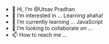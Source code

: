 - 👋 Hi, I’m @Utsav Pradhan
- 👀 I’m interested in ... Learning ahaha!
- 🌱 I’m currently learning ... JavaScript
- 💞️ I’m looking to collaborate on ...
- 📫 How to reach me ...

<!---
BlopperU/BlopperU is a ✨ special ✨ repository because its `README.md` (this file) appears on your GitHub profile.
You can click the Preview link to take a look at your changes.
--->
